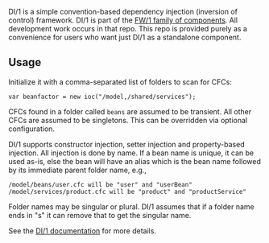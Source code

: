 DI/1 is a simple convention-based dependency injection (inversion of control) 
framework. DI/1 is part of the [FW/1 family of components](https://github.com/framework-one/fw1).
All development work occurs in that repo. This repo is provided purely as a convenience for users
who want just DI/1 as a standalone component.

Usage
----
Initialize it with a comma-separated list of folders to scan for CFCs:

    var beanfactor = new ioc("/model,/shared/services");

CFCs found in a folder called `beans` are assumed to be transient. All other CFCs
are assumed to be singletons. This can be overridden via optional configuration.

DI/1 supports constructor injection, setter injection and property-based injection.
All injection is done by name. If a bean name is unique, it can be used as-is, else
the bean will have an alias which is the bean name followed by its immediate parent
folder name, e.g.,

	/model/beans/user.cfc will be "user" and "userBean"
	/model/services/product.cfc will be "product" and "productService"

Folder names may be singular or plural. DI/1 assumes that if a folder name ends in
"s" it can remove that to get the singular name.

See the [DI/1 documentation](https://framework-one.github.io/documentation/4.3/using-di-one/) for more details.
